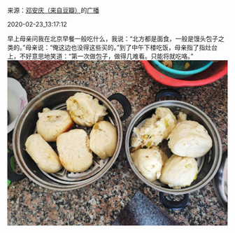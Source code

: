 来源：[邓安庆（来自豆瓣）](https://www.douban.com/people/renjiananhuo/)的[广播](https://www.douban.com/people/renjiananhuo/status/2828497140/)


2020-02-23_13:17:12


早上母亲问我在北京早餐一般吃什么，我说：“北方都是面食，一般是馒头包子之类的。”母亲说：“俺这边也没得这些买的。”到了中午下楼吃饭，母亲指了指灶台上，不好意思地笑道：“第一次做包子，做得几难看。只能将就吃咯。”
![](./pic/2020-02-23_13:17:12-邓安庆的广播1.jpg)  

